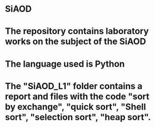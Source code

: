 # SiAOD
# The repository contains laboratory works on the subject of the SiAOD
# The language used is Python
# The "SiAOD_L1" folder contains a report and files with the code "sort by exchange", "quick sort", "Shell sort", "selection sort", "heap sort".
